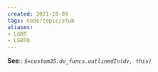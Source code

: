 ```yaml
---
created: 2021-10-09
tags: node/topic/stub
aliases:
- LGBT
- LGBTQ
---
```


**See**:: 
*`$=customJS.dv_funcs.outlinedIn(dv, this)`*

